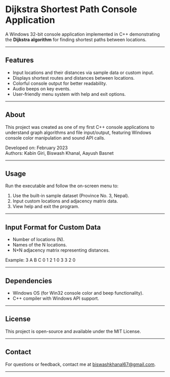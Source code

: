 # Dijkstra Shortest Path Console Application

A Windows 32-bit console application implemented in C++ demonstrating the **Dijkstra algorithm** for finding shortest paths between locations.

---

## Features

- Input locations and their distances via sample data or custom input.
- Displays shortest routes and distances between locations.
- Colorful console output for better readability.
- Audio beeps on key events.
- User-friendly menu system with help and exit options.

---

## About

This project was created as one of my first C++ console applications to understand graph algorithms and file input/output, featuring Windows console color manipulation and sound API calls.

Developed on: February 2023  
Authors: Kabin Giri, Biswash Khanal, Aayush Basnet

---

## Usage

Run the executable and follow the on-screen menu to:

1. Use the built-in sample dataset (Province No. 3, Nepal).  
2. Input custom locations and adjacency matrix data.  
3. View help and exit the program.

---

## Input Format for Custom Data

- Number of locations (N).  
- Names of the N locations.  
- N×N adjacency matrix representing distances.

Example:
3
A B C
0 1 2
1 0 3
3 2 0

---

## Dependencies

- Windows OS (for Win32 console color and beep functionality).  
- C++ compiler with Windows API support.

---

## License

This project is open-source and available under the MIT License.

---

## Contact

For questions or feedback, contact me at [biswashkhanal67@gmail.com](mailto:biswashkhanal67@gmail.com).

---



